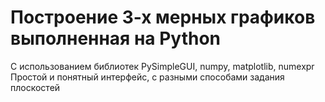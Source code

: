# Построение 3-х мерных графиков выполненная на Python 
С использованием библиотек PySimpleGUI, numpy, matplotlib, numexpr
Простой и понятный интерфейс, с разными способами задания плоскостей
